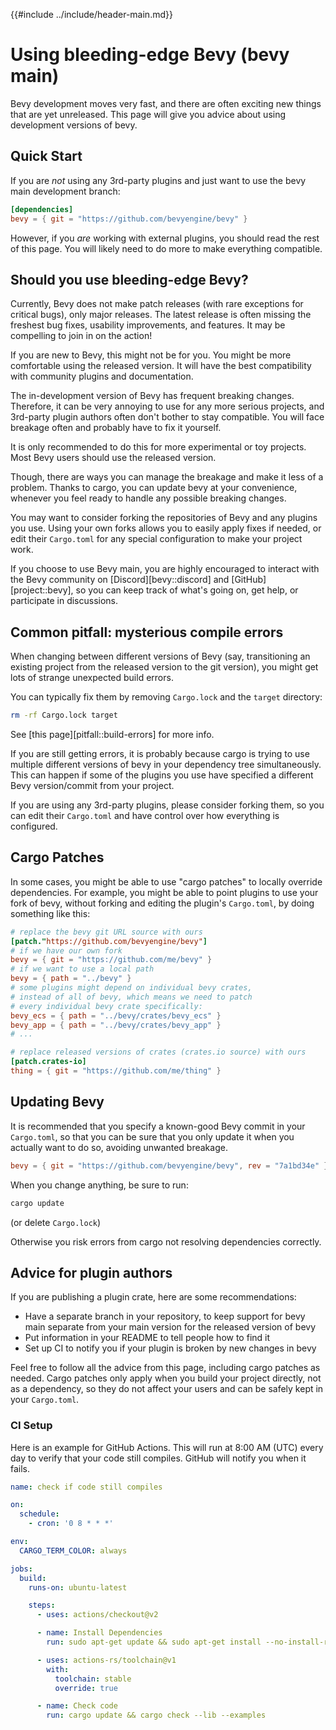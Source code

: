 {{#include ../include/header-main.md}}

# Using bleeding-edge Bevy (bevy main)

Bevy development moves very fast, and there are often exciting new things that
are yet unreleased. This page will give you advice about using development
versions of bevy.

## Quick Start

If you are *not* using any 3rd-party plugins and just want to use the bevy
main development branch:

```toml
[dependencies]
bevy = { git = "https://github.com/bevyengine/bevy" }
```

However, if you *are* working with external plugins, you should read the rest
of this page. You will likely need to do more to make everything compatible.

## Should you use bleeding-edge Bevy?

Currently, Bevy does not make patch releases (with rare exceptions for
critical bugs), only major releases. The latest release is often missing
the freshest bug fixes, usability improvements, and features. It may be
compelling to join in on the action!

If you are new to Bevy, this might not be for you. You might be more
comfortable using the released version. It will have the best compatibility
with community plugins and documentation.

The in-development version of Bevy has frequent breaking changes. Therefore,
it can be very annoying to use for any more serious projects, and 3rd-party
plugin authors often don't bother to stay compatible. You will face breakage
often and probably have to fix it yourself.

It is only recommended to do this for more experimental or toy projects. Most
Bevy users should use the released version.

Though, there are ways you can manage the breakage and make it less of a
problem. Thanks to cargo, you can update bevy at your convenience, whenever you
feel ready to handle any possible breaking changes.

You may want to consider forking the repositories of Bevy and any plugins you
use. Using your own forks allows you to easily apply fixes if needed, or edit
their `Cargo.toml` for any special configuration to make your project work.

If you choose to use Bevy main, you are highly encouraged to interact with
the Bevy community on [Discord][bevy::discord] and [GitHub][project::bevy], so
you can keep track of what's going on, get help, or participate in discussions.

## Common pitfall: mysterious compile errors

When changing between different versions of Bevy (say, transitioning an existing
project from the released version to the git version), you might get lots of
strange unexpected build errors.

You can typically fix them by removing `Cargo.lock` and the `target` directory:

```sh
rm -rf Cargo.lock target
```

See [this page][pitfall::build-errors] for more info.

If you are still getting errors, it is probably because cargo is trying
to use multiple different versions of bevy in your dependency tree
simultaneously. This can happen if some of the plugins you use have specified
a different Bevy version/commit from your project.

If you are using any 3rd-party plugins, please consider forking them, so you can
edit their `Cargo.toml` and have control over how everything is configured.

## Cargo Patches

In some cases, you might be able to use "cargo patches" to locally override
dependencies. For example, you might be able to point plugins to use your
fork of bevy, without forking and editing the plugin's `Cargo.toml`, by
doing something like this:

```toml
# replace the bevy git URL source with ours
[patch."https://github.com/bevyengine/bevy"]
# if we have our own fork
bevy = { git = "https://github.com/me/bevy" }
# if we want to use a local path
bevy = { path = "../bevy" }
# some plugins might depend on individual bevy crates,
# instead of all of bevy, which means we need to patch
# every individual bevy crate specifically:
bevy_ecs = { path = "../bevy/crates/bevy_ecs" }
bevy_app = { path = "../bevy/crates/bevy_app" }
# ...

# replace released versions of crates (crates.io source) with ours
[patch.crates-io]
thing = { git = "https://github.com/me/thing" }
```

## Updating Bevy

It is recommended that you specify a known-good Bevy commit in your
`Cargo.toml`, so that you can be sure that you only update it when you
actually want to do so, avoiding unwanted breakage.

```toml
bevy = { git = "https://github.com/bevyengine/bevy", rev = "7a1bd34e" }
```

When you change anything, be sure to run:
```sh
cargo update
```

(or delete `Cargo.lock`)

Otherwise you risk errors from cargo not resolving dependencies correctly.

## Advice for plugin authors

If you are publishing a plugin crate, here are some recommendations:
  - Have a separate branch in your repository, to keep support for bevy main
    separate from your main version for the released version of bevy
  - Put information in your README to tell people how to find it
  - Set up CI to notify you if your plugin is broken by new changes in bevy

Feel free to follow all the advice from this page, including cargo patches
as needed. Cargo patches only apply when you build your project directly,
not as a dependency, so they do not affect your users and can be safely kept
in your `Cargo.toml`.

### CI Setup

Here is an example for GitHub Actions. This will run at 8:00 AM (UTC) every day
to verify that your code still compiles. GitHub will notify you when it fails.

```yaml
name: check if code still compiles

on:
  schedule:
    - cron: '0 8 * * *'

env:
  CARGO_TERM_COLOR: always

jobs:
  build:
    runs-on: ubuntu-latest

    steps:
      - uses: actions/checkout@v2

      - name: Install Dependencies
        run: sudo apt-get update && sudo apt-get install --no-install-recommends pkg-config libx11-dev libasound2-dev libudev-dev

      - uses: actions-rs/toolchain@v1
        with:
          toolchain: stable
          override: true

      - name: Check code
        run: cargo update && cargo check --lib --examples
```
